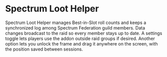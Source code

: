 # Spectrum Loot Helper

Spectrum Loot Helper manages Best-in-Slot roll counts and keeps a synchronized log
among Spectrum Federation guild members. Data changes broadcast to the raid so
every member stays up to date. A settings toggle lets players use the addon
outside raid groups if desired. Another option lets you unlock the frame and drag it
anywhere on the screen, with the position saved between sessions.
